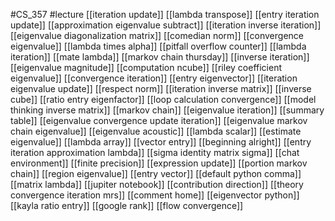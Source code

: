 #CS_357
#lecture
[[iteration update]]
[[lambda transpose]]
[[entry iteration update]]
[[approximation eigenvalue subtract]]
[[iteration inverse iteration]]
[[eigenvalue diagonalization matrix]]
[[comedian norm]]
[[convergence eigenvalue]]
[[lambda times alpha]]
[[pitfall overflow counter]]
[[lambda iteration]]
[[mate lambda]]
[[markov chain thursday]]
[[inverse iteration]]
[[eigenvalue magnitude]]
[[computation ncube]]
[[riley coefficient eigenvalue]]
[[convergence iteration]]
[[entry eigenvector]]
[[iteration eigenvalue update]]
[[respect norm]]
[[iteration inverse matrix]]
[[inverse cube]]
[[ratio entry eigenfactor]]
[[loop calculation convergence]]
[[model thinking inverse matrix]]
[[markov chain]]
[[eigenvalue iteration]]
[[summary table]]
[[eigenvalue convergence update iteration]]
[[eigenvalue markov chain eigenvalue]]
[[eigenvalue acoustic]]
[[lambda scalar]]
[[estimate eigenvalue]]
[[lambda array]]
[[vector entry]]
[[beginning alright]]
[[entry iteration approximation lambda]]
[[sigma identity matrix sigma]]
[[chat environment]]
[[finite precision]]
[[expression update]]
[[portion markov chain]]
[[region eigenvalue]]
[[entry vector]]
[[default python comma]]
[[matrix lambda]]
[[jupiter notebook]]
[[contribution direction]]
[[theory convergence iteration mrs]]
[[comment home]]
[[eigenvector python]]
[[kayla ratio entry]]
[[google rank]]
[[flow convergence]]

